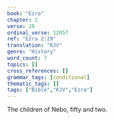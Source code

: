 ```yaml
---
book: "Ezra"
chapter: 2
verse: 29
ordinal_verse: 12057
ref: "Ezra 2:29"
translation: "KJV"
genre: "History"
word_count: 7
topics: []
cross_references: []
grammar_tags: [conditional]
thematic_tags: []
tags: ["Bible","KJV","Ezra"]
---
```

The children of Nebo, fifty and two.
